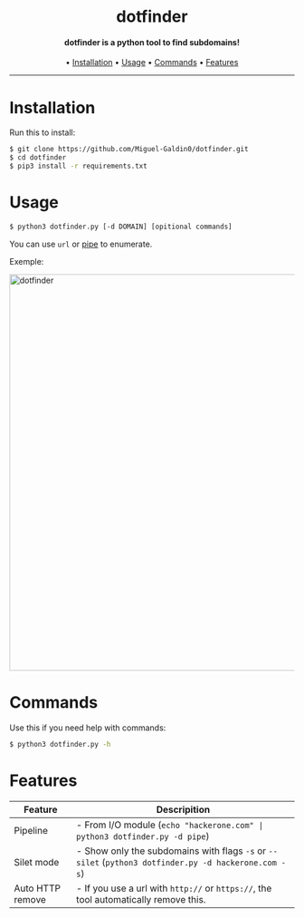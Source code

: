 
<h1 align="center">
dotfinder
</h1>

<h4 align="center">
dotfinder is a python tool to find subdomains!
</h4>

<p align="center">
  • <a href="#installation">Installation</a>
  • <a href="#usage">Usage</a>
  • <a href="#commands">Commands</a>
  • <a href="#features">Features</a>
</p>

---

# Installation

Run this to install:
 
```sh
$ git clone https://github.com/Miguel-Galdin0/dotfinder.git
$ cd dotfinder
$ pip3 install -r requirements.txt
```

# Usage
 
```sh
$ python3 dotfinder.py [-d DOMAIN] [opitional commands]
```
You can use `url` or <a href="#features">pipe</a> to enumerate.

Exemple:

<img src="/images/exemple.png" alt="dotfinder" width="700px"></a>


# Commands

Use this if you need help with commands:

```sh
$ python3 dotfinder.py -h
```

# Features

| Feature  | Descripition             |
| -------- | ------------------------ |
| Pipeline | - From I/O module (`echo "hackerone.com" \| python3 dotfinder.py -d pipe`) |
| Silet mode | - Show only the subdomains with flags `-s` or `--silet` (`python3 dotfinder.py -d hackerone.com -s`) |
| Auto HTTP remove | - If you use a url with `http://` or `https://`, the tool automatically remove this.|
